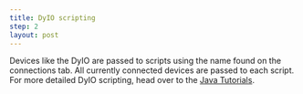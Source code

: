 ```yaml
---
title: DyIO scripting
step: 2
layout: post
---
```


Devices like the DyIO are passed to scripts using the name found on the connections tab. All currently connected devices are passed to each script. For more detailed DyIO scripting, head over to the [Java Tutorials](http://neuronrobotics.github.io/Java-Code-Library/Digital-Input-Example-Simple/).

<script src="https://gist.github.com/madhephaestus/5da47af65fbc1f991821.js"></script>